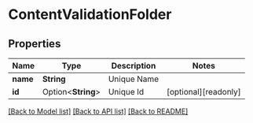 # ContentValidationFolder

## Properties

Name | Type | Description | Notes
------------ | ------------- | ------------- | -------------
**name** | **String** | Unique Name | 
**id** | Option<**String**> | Unique Id | [optional][readonly]

[[Back to Model list]](../README.md#documentation-for-models) [[Back to API list]](../README.md#documentation-for-api-endpoints) [[Back to README]](../README.md)


